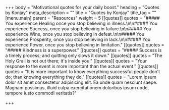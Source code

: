 +++
body = "Motivational quotes for your daily boost."
heading = "Quotes by Konjay"
meta_description = ""
title = "Quotes by Konjay"
title_tag = ""
[menu.main]
parent = "Resources"
weight = 5
[[quotes]]
quotes = "##### You experience Healing once you stop believing in illness.\n\n##### You experience Success, once you stop believing in failure.\n\n##### You experience Wins, once you stop believing in defeat.\n\n##### You experience Prosperity, once you stop believing in lack.\n\n##### You experience Power, once you stop believing in limitation."
[[quotes]]
quotes = "##### Kindness is a superpower."
[[quotes]]
quotes = "##### Success is a timely process; and quitting only slows it down."
[[quotes]]
quotes = "The Holy Grail is not out there; it's inside you."
[[quotes]]
quotes = "Your response to the event is more important than the actual event."
[[quotes]]
quotes = "It is  more important to know everything successful people don't do;  than knowing everything they do."
[[quotes]]
quotes = "Lorem ipsum dolor sit amet consectetur adipisicing elit. Ea unde quam nesciunt saepe. Magnam possimus, illuid culpa exercitationem doloribus ipsum unde, tempore iusto commodi veritatis?"

+++
